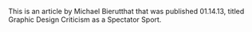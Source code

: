This is an article by Michael Bierutthat that was published 01.14.13, titled Graphic Design Criticism as a Spectator Sport. 